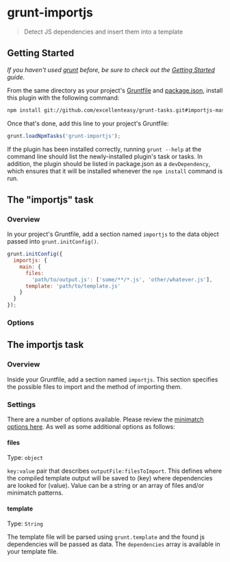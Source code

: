 # grunt-importjs

> Detect JS dependencies and insert them into a template

## Getting Started
_If you haven't used [grunt][] before, be sure to check out the [Getting Started][] guide._

From the same directory as your project's [Gruntfile][Getting Started] and [package.json][], install this plugin with the following command:

```bash
npm install git://github.com/excellenteasy/grunt-tasks.git#importjs-master --save-dev
```

Once that's done, add this line to your project's Gruntfile:

```js
grunt.loadNpmTasks('grunt-importjs');
```

If the plugin has been installed correctly, running `grunt --help` at the command line should list the newly-installed plugin's task or tasks. In addition, the plugin should be listed in package.json as a `devDependency`, which ensures that it will be installed whenever the `npm install` command is run.

[grunt]: http://gruntjs.com/
[Getting Started]: https://github.com/gruntjs/grunt/blob/devel/docs/getting_started.md
[package.json]: https://npmjs.org/doc/json.html

## The "importjs" task

### Overview
In your project's Gruntfile, add a section named `importjs` to the data object passed into `grunt.initConfig()`.

```js
grunt.initConfig({
  importjs: {
    main: {
      files: 
        'path/to/output.js': ['some/**/*.js', 'other/whatever.js'],
      template: 'path/to/template.js'
    }
  }
});
```

### Options

## The importjs task

### Overview
Inside your Gruntfile, add a section named `importjs`. This section specifies the possible files to import and the method of importing them.

### Settings

There are a number of options available. Please review the [minimatch options here](https://github.com/isaacs/minimatch#options). As well as some additional options as follows:

#### files
Type: `object`

`key:value` pair that describes `outputFile:filesToImport`.
This defines where the compiled template output will be saved to (key) where dependencies are looked for (value). Value can be a string or an array of files and/or minimatch patterns.

#### template
Type: `String`

The template file will be parsed using `grunt.template` and the found js dependencies will be passed as data. The `dependencies` array is available in your template file.
